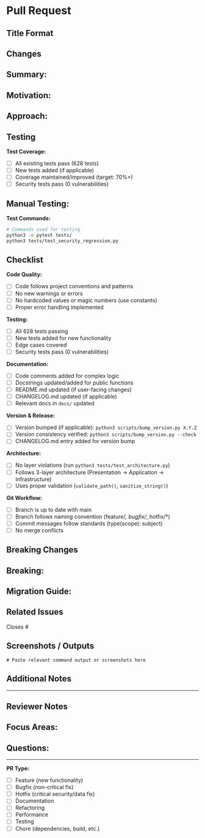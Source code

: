 # Pull Request

## Title Format
<!-- Use format: <type>(<scope>): <subject> -->
<!-- Examples:
  - feat(scanner): add parallel processing support
  - fix(cache): prevent corruption on interrupt
  - docs(api): update vscan.dev integration guide
  - hotfix(security): fix path traversal vulnerability
-->

## Changes
<!-- Describe what was changed and why -->
<!-- Be specific about the problem solved and the approach taken -->

**Summary:**
-

**Motivation:**
-

**Approach:**
-

## Testing
<!-- How were these changes tested? -->

**Test Coverage:**
- [ ] All existing tests pass (628 tests)
- [ ] New tests added (if applicable)
- [ ] Coverage maintained/improved (target: 70%+)
- [ ] Security tests pass (0 vulnerabilities)

**Manual Testing:**
-

**Test Commands:**
```bash
# Commands used for testing
python3 -m pytest tests/
python3 tests/test_security_regression.py
```

## Checklist
<!-- Verify all items before requesting review -->

**Code Quality:**
- [ ] Code follows project conventions and patterns
- [ ] No new warnings or errors
- [ ] No hardcoded values or magic numbers (use constants)
- [ ] Proper error handling implemented

**Testing:**
- [ ] All 628 tests passing
- [ ] New tests added for new functionality
- [ ] Edge cases covered
- [ ] Security tests pass (0 vulnerabilities)

**Documentation:**
- [ ] Code comments added for complex logic
- [ ] Docstrings updated/added for public functions
- [ ] README.md updated (if user-facing changes)
- [ ] CHANGELOG.md updated (if applicable)
- [ ] Relevant docs in `docs/` updated

**Version & Release:**
- [ ] Version bumped (if applicable): `python3 scripts/bump_version.py X.Y.Z`
- [ ] Version consistency verified: `python3 scripts/bump_version.py --check`
- [ ] CHANGELOG.md entry added for version bump

**Architecture:**
- [ ] No layer violations (run `python3 tests/test_architecture.py`)
- [ ] Follows 3-layer architecture (Presentation → Application → Infrastructure)
- [ ] Uses proper validation (`validate_path()`, `sanitize_string()`)

**Git Workflow:**
- [ ] Branch is up to date with main
- [ ] Branch follows naming convention (feature/*, bugfix/*, hotfix/*)
- [ ] Commit messages follow standards (type(scope): subject)
- [ ] No merge conflicts

## Breaking Changes
<!-- List any breaking changes or migrations required -->
<!-- Remove this section if no breaking changes -->

**Breaking:**
-

**Migration Guide:**
-

## Related Issues
<!-- Link to related issues using GitHub keywords -->
<!-- Examples: Closes #42, Fixes #128, Refs #256 -->

Closes #

## Screenshots / Outputs
<!-- If applicable, add screenshots or command outputs -->
<!-- Especially useful for CLI changes or HTML report updates -->

```
# Paste relevant command output or screenshots here
```

## Additional Notes
<!-- Any additional context, concerns, or discussion points -->

---

## Reviewer Notes
<!-- For reviewers: focus areas, known limitations, questions -->

**Focus Areas:**
-

**Questions:**
-

---

**PR Type:** <!-- Select one -->
- [ ] Feature (new functionality)
- [ ] Bugfix (non-critical fix)
- [ ] Hotfix (critical security/data fix)
- [ ] Documentation
- [ ] Refactoring
- [ ] Performance
- [ ] Testing
- [ ] Chore (dependencies, build, etc.)
